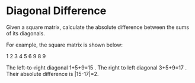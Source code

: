 # Diagonal Difference

Given a square matrix, calculate the absolute difference between the sums of its diagonals.

For example, the square matrix is shown below:

1 2 3
4 5 6
9 8 9

The left-to-right diagonal 1+5+9=15 . The right to left diagonal 3+5+9=17 . Their absolute difference is |15-17|=2.
